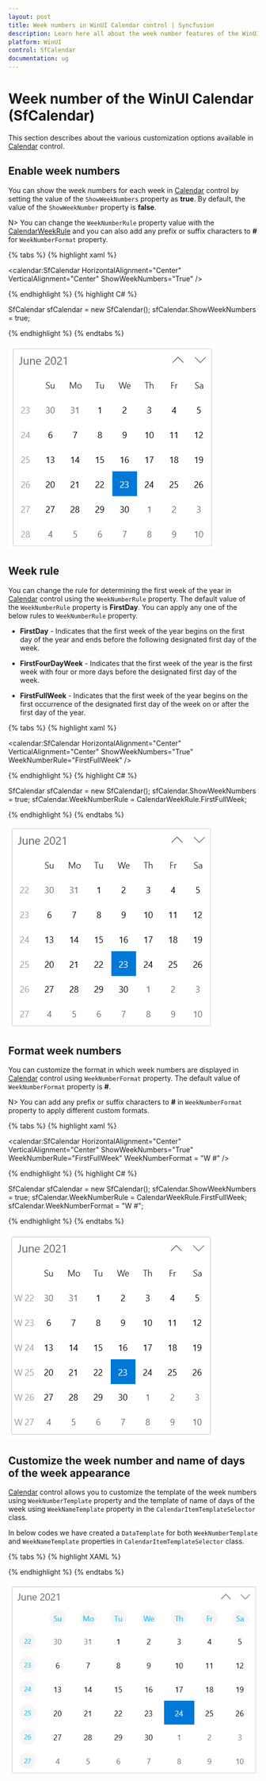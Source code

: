 ```yaml
---
layout: post
title: Week numbers in WinUI Calendar control | Syncfusion
description: Learn here all about the week number features of the WinUI Calendar (SfCalendar) control and much more.
platform: WinUI
control: SfCalendar
documentation: ug
---
```


# Week number of the WinUI Calendar (SfCalendar)

This section describes about the various customization options available in [Calendar](https://help.syncfusion.com/cr/winui/Syncfusion.UI.Xaml.Calendar.SfCalendar.html) control.

## Enable week numbers

You can show the week numbers for each week in [Calendar](https://help.syncfusion.com/cr/winui/Syncfusion.UI.Xaml.Calendar.SfCalendar.html) control by setting the value of the `ShowWeekNumbers` property as **true**. By default, the value of the `ShowWeekNumber` property is **false**.

N> You can change the `WeekNumberRule` property value with the [CalendarWeekRule](https://docs.microsoft.com/en-us/dotnet/api/system.globalization.calendarweekrule?view=net-5.0) and you can also add any prefix or suffix characters to **#** for `WeekNumberFormat` property.

{% tabs %}
{% highlight xaml %}

<calendar:SfCalendar HorizontalAlignment="Center" VerticalAlignment="Center"
                     ShowWeekNumbers="True"
                     />

{% endhighlight %}
{% highlight C# %}

SfCalendar sfCalendar = new SfCalendar();
sfCalendar.ShowWeekNumbers = true;

{% endhighlight %}
{% endtabs %}

![WinUI Calendar showing week number based on weeknumber rule](Week_Numbers_images/winui-calendar-show-weeknumbers.png)

## Week rule

You can change the rule for determining the first week of the year in [Calendar](https://help.syncfusion.com/cr/winui/Syncfusion.UI.Xaml.Calendar.SfCalendar.html) control using the `WeekNumberRule` property. The default value of the `WeekNumberRule` property is **FirstDay**. You can apply any one of the below rules to `WeekNumberRule` property.

* **FirstDay** - Indicates that the first week of the year begins on the first day of the year and ends before the following designated first day of the week.

* **FirstFourDayWeek** - Indicates that the first week of the year is the first week with four or more days before the designated first day of the week.

* **FirstFullWeek** - Indicates that the first week of the year begins on the first occurrence of the designated first day of the week on or after the first day of the year.

{% tabs %}
{% highlight xaml %}

<calendar:SfCalendar HorizontalAlignment="Center" VerticalAlignment="Center"
                     ShowWeekNumbers="True" WeekNumberRule="FirstFullWeek"
                     />

{% endhighlight %}
{% highlight C# %}

SfCalendar sfCalendar = new SfCalendar();
sfCalendar.ShowWeekNumbers = true;
sfCalendar.WeekNumberRule = CalendarWeekRule.FirstFullWeek;

{% endhighlight %}
{% endtabs %}

![WinUI Calendar showing week number based on week number rule](Week_Numbers_images/winui-calendar-week-numberrule.png)

## Format week numbers

You can customize the format in which week numbers are displayed in [Calendar](https://help.syncfusion.com/cr/winui/Syncfusion.UI.Xaml.Calendar.SfCalendar.html) control using `WeekNumberFormat` property. The default value of `WeekNumberFormat` property is **#**.

N> You can add any prefix or suffix characters to **#** in `WeekNumberFormat` property to apply different custom formats.

{% tabs %}
{% highlight xaml %}

<calendar:SfCalendar HorizontalAlignment="Center" VerticalAlignment="Center"
                     ShowWeekNumbers="True" WeekNumberRule="FirstFullWeek"
                     WeekNumberFormat = "W #" />

{% endhighlight %}
{% highlight C# %}

SfCalendar sfCalendar = new SfCalendar();
sfCalendar.ShowWeekNumbers = true;
sfCalendar.WeekNumberRule = CalendarWeekRule.FirstFullWeek;
sfCalendar.WeekNumberFormat = "W #";

{% endhighlight %}
{% endtabs %}

![WinUI Calendar apply week number format](Week_Numbers_images/winui-calendar-weeknumber-format.png)

## Customize the week number and name of days of the week appearance

[Calendar](https://help.syncfusion.com/cr/winui/Syncfusion.UI.Xaml.Calendar.SfCalendar.html) control allows you to customize the template of the week numbers using `WeekNumberTemplate` property and the template of name of days of the week using `WeekNameTemplate` property in the `CalendarItemTemplateSelector` class. 

In below codes we have created a `DataTemplate` for both `WeekNumberTemplate` and `WeekNameTemplate` properties in `CalendarItemTemplateSelector` class.

{% tabs %}
{% highlight XAML %}

<Grid>
    <Grid.Resources>
        <DataTemplate x:Key="WeekNameAndNumberTemplate">
            <Viewbox >
                <Grid>
                    <Ellipse Width="30" 
                                Height="30" 
                                Fill="WhiteSmoke"
                                HorizontalAlignment="Center" VerticalAlignment="Center"
                                Margin="1" />
                    <TextBlock Text="{Binding DisplayText}" 
                                HorizontalAlignment="Center"
                                VerticalAlignment="Center" 
                                Foreground="DeepSkyBlue"/>
                </Grid>
            </Viewbox>
        </DataTemplate>
    </Grid.Resources>
    <calendar:SfCalendar WeekNumberRule="FirstFourDayWeek"
                         ShowWeekNumbers="True">
        <calendar:SfCalendar.Resources>
            <Style TargetType="calendar:CalendarItem">
                <Setter Property="ContentTemplateSelector">
                    <Setter.Value>
                        <calendar:CalendarItemTemplateSelector WeekNameTemplate="{StaticResource WeekNameAndNumberTemplate}" 
                                                                WeekNumberTemplate="{StaticResource WeekNameAndNumberTemplate}" />
                    </Setter.Value>
                </Setter>
            </Style>
        </calendar:SfCalendar.Resources>
    </calendar:SfCalendar>
</Grid>

{% endhighlight %}
{% endtabs %}

![WinUI Calendar change week number template](Week_Numbers_images/winui-calendar-weeknumber-weekname-template.png)
